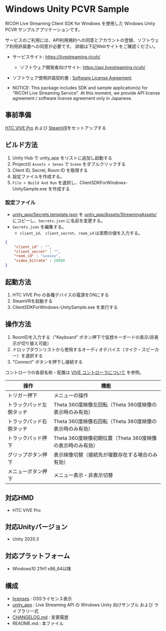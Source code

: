 # Windows Unity PCVR Sample

RICOH Live Streaming Client SDK for Windows を使用した Windows Unity PCVR サンプルアプリケーションです。

サービスのご利用には、API利用規約への同意とアカウントの登録、ソフトウェア利用許諾書への同意が必要です。
詳細は下記Webサイトをご確認ください。

* サービスサイト: https://livestreaming.ricoh/
  * ソフトウェア開発者向けサイト: https://api.livestreaming.ricoh/
* ソフトウェア使用許諾契約書 : [Software License Agreement](SoftwareLicenseAgreement.txt)

* NOTICE: This package includes SDK and sample application(s) for "RICOH Live Streaming Service".
At this moment, we provide API license agreement / software license agreement only in Japanese.

## 事前準備
[HTC VIVE Pro](https://www.vive.com/jp/setup/) および [SteamVR](https://store.steampowered.com/app/250820/SteamVR/?l=japanese)をセットアップする

## ビルド方法

1. Unity Hub で unity_app をリストに追加し起動する
1. Projectの `Assets > Senes` で `Scene` をダブルクリックする
1. Client ID, Secret, Room ID を取得する
1. 設定ファイルを作成する。
1. `File > Build And Run` を選択し、ClientSDKForWindows-UnitySample.exe を作成する
   
### 設定ファイル

* [unity_app/Secrets.template.json](unity_app/Secrets.template.json) を [unity_app/Assets/StreamingAssets/](unity_app/Assets/StreamingAssets) にコピーし、`Secrets.json` に名前を変更する。
* `Secrets.json` を編集する。
    * `client_id`、 `client_secret`、`room_id` は実際の値を入力する。
``` json
{
    "client_id" : "",
    "client_secret" : "",
    "room_id" : "xxxxxx",
    "video_bitrate" : 20000
}
```

## 起動方法
1. HTC VIVE Pro の各種デバイスの電源をONにする
1. SteamVRを起動する
1. ClientSDKForWindows-UnitySample.exe を実行する

## 操作方法
1. RoomIDを入力する（"Keyboard" ボタン押下で仮想キーボードの表示/非表示が切り替え可能）
1. ドロップダウンリストから使用するオーディオデバイス（マイク・スピーカー）を選択する
1. "Connect" ボタンを押下し接続する

コントローラの各部名称・配置は [VIVE コントローラについて](https://www.vive.com/jp/support/vive/category_howto/about-the-controllers.html) を参照。

| 操作                     | 機能                                                       |
| ------------------------ | ---------------------------------------------------------- |
| トリガー押下             | メニューの操作                                             |
| トラックパッド左側タッチ | Theta 360度映像左回転（Theta 360度映像の表示時のみ有効）   |
| トラックパッド右側タッチ | Theta 360度映像右回転（Theta 360度映像の表示時のみ有効）   |
| トラックパッド押下       | Theta 360度映像初期位置（Theta 360度映像の表示時のみ有効） |
| グリップボタン押下       | 表示映像切替（接続先が複数存在する場合のみ有効）           |
| メニューボタン押下       | メニュー表示・非表示切替                                   |

## 対応HMD
- HTC VIVE Pro

## 対応Unityバージョン
- Unity 2020.3

## 対応プラットフォーム
- Windows10 21H1 x86_64以降

## 構成
* [licenses](licenses) : OSSライセンス表示
* [unity_app](unity_app) : Live Streaming API の Windows Unity 向けサンプル および ライブラリ一式
* [CHANGELOG.md](CHANGELOG.md) : 変更履歴
* README.md : 本ファイル